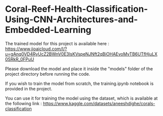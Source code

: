 # Coral-Reef-Health-Classification-Using-CNN-Architectures-and-Embedded-Learning

The trained model for this project is available here : https://www.jioaicloud.com/l/?u=gAnq0VD4RyUcZ2BWnV0E3lsKVspeNJNft2qBiOHAEvoMvTB6UTfHjuLX0SRkR_0FPuU

Please download the model and place it inside the "models" folder of the project directory before running the code.

If you wish to train the model from scratch, the training.ipynb notebook is provided in the project.

You can use it for training the model using the dataset, which is available at the following link : https://www.kaggle.com/datasets/aneeshdighe/corals-classification
